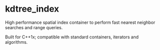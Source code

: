 # kdtree_index
High performance spatial index container to perform fast nearest neighbor searches and range queries.

Built for C++1x; compatible with standard containers, iterators and algorithms.
